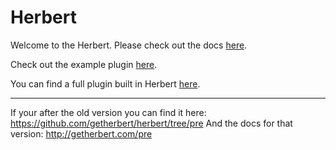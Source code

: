 Herbert
===============

Welcome to the Herbert. Please check out the docs [here](http://getherbert.com/).

Check out the example plugin [here](https://github.com/getherbert/example-plugin).

You can find a full plugin built in Herbert [here](https://github.com/bigbitecreative/wordpress-socializr).

---
If your after the old version you can find it here: https://github.com/getherbert/herbert/tree/pre
And the docs for that version: http://getherbert.com/pre


